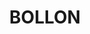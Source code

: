 ---
lastmod: '2025-04-06T06:05:21+00:00'
latitude: -28.110523
layout: suburb
longitude: 146.990784
postcode: '4488'
state: QLD
title: BOLLON
url: /qld/bollon/
---